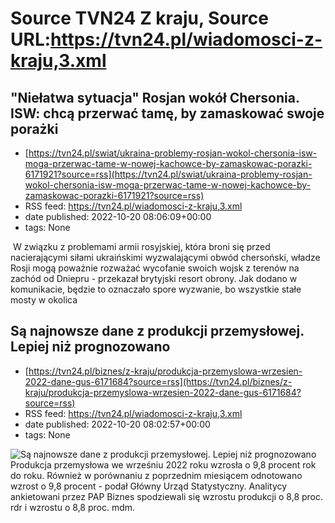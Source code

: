 # Source TVN24 Z kraju, Source URL:https://tvn24.pl/wiadomosci-z-kraju,3.xml

## "Niełatwa sytuacja" Rosjan wokół Chersonia. ISW: chcą przerwać tamę, by zamaskować swoje porażki
 - [https://tvn24.pl/swiat/ukraina-problemy-rosjan-wokol-chersonia-isw-moga-przerwac-tame-w-nowej-kachowce-by-zamaskowac-porazki-6171921?source=rss](https://tvn24.pl/swiat/ukraina-problemy-rosjan-wokol-chersonia-isw-moga-przerwac-tame-w-nowej-kachowce-by-zamaskowac-porazki-6171921?source=rss)
 - RSS feed: https://tvn24.pl/wiadomosci-z-kraju,3.xml
 - date published: 2022-10-20 08:06:09+00:00
 - tags: None

<img alt="" src="https://tvn24.pl/najnowsze/cdn-zdjecie-3lihpk-rosjanie-na-tamie-w-nowej-kachowce-maj-2022-6171922/alternates/LANDSCAPE_1280" />
    W związku z problemami armii rosyjskiej, która broni się przed nacierającymi siłami ukraińskimi wyzwalającymi obwód chersoński, władze Rosji mogą poważnie rozważać wycofanie swoich wojsk z terenów na zachód od Dniepru - przekazał brytyjski resort obrony. Jak dodano w komunikacie, będzie to oznaczało spore wyzwanie, bo wszystkie stałe mosty w okolica

## Są najnowsze dane z produkcji przemysłowej. Lepiej niż prognozowano
 - [https://tvn24.pl/biznes/z-kraju/produkcja-przemyslowa-wrzesien-2022-dane-gus-6171684?source=rss](https://tvn24.pl/biznes/z-kraju/produkcja-przemyslowa-wrzesien-2022-dane-gus-6171684?source=rss)
 - RSS feed: https://tvn24.pl/wiadomosci-z-kraju,3.xml
 - date published: 2022-10-20 08:02:57+00:00
 - tags: None

<img alt="Są najnowsze dane z produkcji przemysłowej. Lepiej niż prognozowano" src="https://tvn24.pl/najnowsze/cdn-zdjecie-dufv0r-pilne-16-5506665/alternates/LANDSCAPE_1280" />
    Produkcja przemysłowa we wrześniu 2022 roku wzrosła o 9,8 procent rok do roku. Również w porównaniu z poprzednim miesiącem odnotowano wzrost o 9,8 procent - podał Główny Urząd Statystyczny. Analitycy ankietowani przez PAP Biznes spodziewali się wzrostu produkcji o 8,8 proc. rdr i wzrostu o 8,8 proc. mdm.
